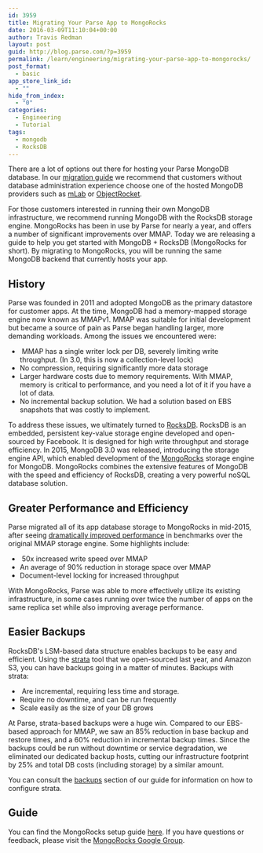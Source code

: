 ```yaml
---
id: 3959
title: Migrating Your Parse App to MongoRocks
date: 2016-03-09T11:10:04+00:00
author: Travis Redman
layout: post
guid: http://blog.parse.com/?p=3959
permalink: /learn/engineering/migrating-your-parse-app-to-mongorocks/
post_format:
  - basic
app_store_link_id:
  - ""
hide_from_index:
  - "0"
categories:
  - Engineering
  - Tutorial
tags:
  - mongodb
  - RocksDB
---
```

There are a lot of options out there for hosting your Parse MongoDB database. In our <a href="https://github.com/ParsePlatform/parse-server/wiki/Migrating-an-Existing-Parse-App" target="_blank">migration guide</a> we recommend that customers without database administration experience choose one of the hosted MongoDB providers such as <a href="http://docs.mlab.com/migrating-from-parse/" target="_blank">mLab</a> or <a href="https://objectrocket.com/parse" target="_blank">ObjectRocket</a>.

For those customers interested in running their own MongoDB infrastructure, we recommend running MongoDB with the RocksDB storage engine. MongoRocks has been in use by Parse for nearly a year, and offers a number of significant improvements over MMAP. Today we are releasing a guide to help you get started with MongoDB + RocksDB (MongoRocks for short). By migrating to MongoRocks, you will be running the same MongoDB backend that currently hosts your app.

## History

Parse was founded in 2011 and adopted MongoDB as the primary datastore for customer apps. At the time, MongoDB had a memory-mapped storage engine now known as MMAPv1. MMAP was suitable for initial development but became a source of pain as Parse began handling larger, more demanding workloads. Among the issues we encountered were:

<ul class="standard-list">
  <li>
     MMAP has a single writer lock per DB, severely limiting write throughput. (In 3.0, this is now a collection-level lock)
  </li>
  <li>
    No compression, requiring significantly more data storage
  </li>
  <li>
    Larger hardware costs due to memory requirements. With MMAP, memory is critical to performance, and you need a lot of it if you have a lot of data.
  </li>
  <li>
    No incremental backup solution. We had a solution based on EBS snapshots that was costly to implement.
  </li>
</ul>

To address these issues, we ultimately turned to <a href="http://www.rocksdb.org/" target="_blank">RocksDB</a>. RocksDB is an embedded, persistent key-value storage engine developed and open-sourced by Facebook. It is designed for high write throughput and storage efficiency. In 2015, MongoDB 3.0 was released, introducing the storage engine API, which enabled development of the <a href="https://github.com/mongodb-partners/mongo-rocks" target="_blank">MongoRocks</a> storage engine for MongoDB. MongoRocks combines the extensive features of MongoDB with the speed and efficiency of RocksDB, creating a very powerful noSQL database solution.

## Greater Performance and Efficiency

Parse migrated all of its app database storage to MongoRocks in mid-2015, after seeing <a href="http://blog.parse.com/learn/engineering/mongodb-rocksdb-writing-so-fast-it-makes-your-head-spin/" target="_blank">dramatically improved performance</a> in benchmarks over the original MMAP storage engine. Some highlights include:

<ul class="standard-list">
  <li>
     50x increased write speed over MMAP
  </li>
  <li>
    An average of 90% reduction in storage space over MMAP
  </li>
  <li>
    Document-level locking for increased throughput
  </li>
</ul>

With MongoRocks, Parse was able to more effectively utilize its existing infrastructure, in some cases running over twice the number of apps on the same replica set while also improving average performance.

## Easier Backups

RocksDB's LSM-based data structure enables backups to be easy and efficient. Using the <a href="http://blog.parse.com/learn/engineering/strata-open-source-library-for-efficient-mongodb-backups/" target="_blank">strata</a> tool that we open-sourced last year, and Amazon S3, you can have backups going in a matter of minutes. Backups with strata:

<ul class="standard-list">
  <li>
     Are incremental, requiring less time and storage.
  </li>
  <li>
    Require no downtime, and can be run frequently
  </li>
  <li>
    Scale easily as the size of your DB grows
  </li>
</ul>

At Parse, strata-based backups were a huge win. Compared to our EBS-based approach for MMAP, we saw an 85% reduction in base backup and restore times, and a 60% reduction in incremental backup times. Since the backups could be run without downtime or service degradation, we eliminated our dedicated backup hosts, cutting our infrastructure footprint by 25% and total DB costs (including storage) by a similar amount.

You can consult the <a href="https://github.com/ParsePlatform/parse-server/wiki/MongoRocks#backups" target="_blank">backups</a> section of our guide for information on how to configure strata.

## Guide

You can find the MongoRocks setup guide <a href="https://github.com/ParsePlatform/parse-server/wiki/MongoRocks" target="_blank">here</a>. If you have questions or feedback, please visit the <a href="https://groups.google.com/forum/#!forum/mongo-rocks" target="_blank">MongoRocks Google Group</a>.